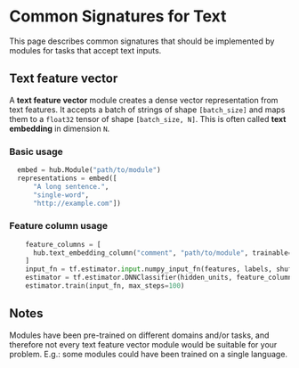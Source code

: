 # Common Signatures for Text

This page describes common signatures that should be implemented by modules
for tasks that accept text inputs.

## Text feature vector

A **text feature vector** module creates a dense vector representation
from text features.
It accepts a batch of strings of shape `[batch_size]` and maps them to
a `float32` tensor of shape `[batch_size, N]`. This is often called
**text embedding** in dimension `N`.

### Basic usage

```python
  embed = hub.Module("path/to/module")
  representations = embed([
      "A long sentence.",
      "single-word",
      "http://example.com"])
```

### Feature column usage

```python
    feature_columns = [
      hub.text_embedding_column("comment", "path/to/module", trainable=False),
    ]
    input_fn = tf.estimator.input.numpy_input_fn(features, labels, shuffle=True)
    estimator = tf.estimator.DNNClassifier(hidden_units, feature_columns)
    estimator.train(input_fn, max_steps=100)
```

## Notes

Modules have been pre-trained on different domains and/or tasks,
and therefore not every text feature vector module would be suitable for
your problem. E.g.: some modules could have been trained on a single language.
